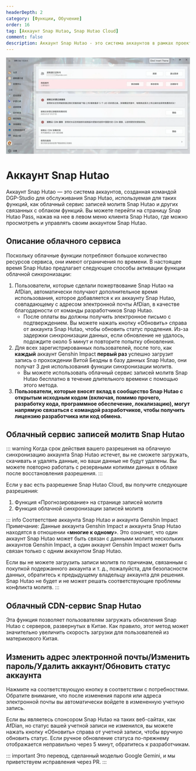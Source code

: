 ```yaml
---
headerDepth: 2
category: [Функции, Обучение]
order: 16
tag: [Аккаунт Snap Hutao, Snap Hutao Cloud]
comment: false
description: Аккаунт Snap Hutao - это система аккаунтов в рамках проекта Snap Hutao, позволяющая игрокам входить в облачную систему Snap Hutao и получать связанные с ней преимущества.
---
```


![account_page](/images/202501/hutao_account.webp)

# Аккаунт Snap Hutao

Аккаунт Snap Hutao — это система аккаунтов, созданная командой DGP-Studio для обслуживания Snap Hutao, используемая для таких функций, как облачный сервис записей молитв Snap Hutao и других связанных с облаком функций. Вы можете перейти на страницу Snap Hutao Pass, нажав на нее в левом меню клиента Snap Hutao, где можно просмотреть и управлять своим аккаунтом Snap Hutao.

## Описание облачного сервиса

Поскольку облачные функции потребляют большое количество ресурсов сервиса, они имеют ограничения по времени. В настоящее время Snap Hutao предлагает следующие способы активации функции облачной синхронизации:

1. Пользователи, которые сделали пожертвование Snap Hutao на AfDian, автоматически получают дополнительное время использования, которое добавляется к их аккаунту Snap Hutao, совпадающему с адресом электронной почты AfDian, в качестве благодарности от команды разработчиков Snap Hutao.
   - После оплаты вы должны получить электронное письмо с подтверждением. Вы можете нажать кнопку «Обновить» справа от аккаунта Snap Hutao, чтобы обновить статус продления. Из-за задержки синхронизации данных, если обновление не удалось, подождите около 5 минут и повторите попытку обновления.
2. Для всех зарегистрированных пользователей, после того, как **каждый** аккаунт Genshin Impact **первый раз** успешно загрузит запись о прохождении Витой Бездны в базу данных Snap Hutao, они получат 3 дня использования функции синхронизации молитв.
   - Вы можете использовать облачный сервис записей молитв Snap Hutao бесплатно в течение длительного времени с помощью этого метода.
3. **Пользователи, которые вносят вклад в сообщество Snap Hutao с открытым исходным кодом (включая, помимо прочего, разработку кода, программное обеспечение, локализацию), могут напрямую связаться с командой разработчиков, чтобы получить лицензию разработчика или код обмена.**

## Облачный сервис записей молитв Snap Hutao

::: warning
Когда срок действия вашего разрешения на облачную синхронизацию аккаунта Snap Hutao истечет, вы не сможете загружать, скачивать и удалять данные, но ваши данные не будут удалены. Вы можете повторно работать с резервными копиями данных в облаке после восстановления разрешения.
:::

Если у вас есть разрешение Snap Hutao Cloud, вы получите следующие разрешения:

1. Функция «Прогнозирование» на странице записей молитв
2. Функция облачной синхронизации записей молитв

::: info Соответствие аккаунта Snap Hutao и аккаунта Genshin Impact
Примечание: Данные аккаунта Genshin Impact и аккаунта Snap Hutao находятся в отношении «**многие к одному**». Это означает, что один аккаунт Snap Hutao может быть связан с данными молитв нескольких аккаунтов Genshin Impact, а один аккаунт Genshin Impact может быть связан только с одним аккаунтом Snap Hutao.

Если вы не можете загрузить записи молитв по причинам, связанным с покупкой подержанного аккаунта и т. д., пожалуйста, для безопасности данных, обратитесь к предыдущему владельцу аккаунта для решения. Snap Hutao не будет и не может решать соответствующие проблемы конфликта молитв.
:::

## Облачный CDN-сервис Snap Hutao

Эта функция позволяет пользователям загружать обновления Snap Hutao с серверов, развернутых в Китае. Как правило, этот метод может значительно увеличить скорость загрузки для пользователей из материкового Китая.

## Изменить адрес электронной почты/Изменить пароль/Удалить аккаунт/Обновить статус аккаунта

Нажмите на соответствующую кнопку в соответствии с потребностями. Обратите внимание, что после изменения пароля или адреса электронной почты вы автоматически войдете в измененную учетную запись.

Если вы являетесь спонсором Snap Hutao на таких веб-сайтах, как AfDian, но статус вашей учетной записи не изменился, вы можете нажать кнопку «Обновить» справа от учетной записи, чтобы вручную обновить статус. Если ручное обновление статуса по-прежнему отображается неправильно через 5 минут, обратитесь к разработчикам.

::: important
Это перевод, сделанный моделью Google Gemini, и мы приветствуем исправления через PR.
:::
